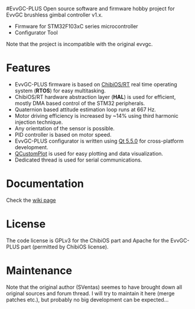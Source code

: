 #EvvGC-PLUS
Open source software and firmware hobby project for EvvGC brushless gimbal controller v1.x.

  * Firmware for STM32F103xC series microcontroller
  * Configurator Tool

Note that the project is incompatible with the original evvgc.


Features
========

* EvvGC-PLUS firmware is based on [ChibiOS/RT](http://chibios.org "ChibiOS Homepage") real time operating system (**RTOS**) for easy multitasking.
* ChibiOS/RT hardware abstraction layer (**HAL**) is used for efficient, mostly DMA based control of the STM32 peripherals.
* Quaternion based attitude estimation loop runs at 667 Hz.
* Motor driving efficiency is increased by ~14% using third harmonic injection technique.
* Any orientation of the sensor is possible.
* PID controller is based on motor speed.
* EvvGC-PLUS configurator is written using [Qt 5.5.0](http://www.qt.io "Qt Homepage") for cross-platform development.
* [QCustomPlot](http://www.qcustomplot.com "QCustomPlot Homepage") is used for easy plotting and data visualization.
* Dedicated thread is used for serial communications.


Documentation
=============
Check the [wiki page](https://github.com/andree182/EvvGC-PLUS/wiki)


License
=======

The code license is GPLv3 for the ChibiOS part and Apache for the EvvGC-PLUS part (permitted by ChibiOS license).


Maintenance
===========

Note that the original author (SVentas) seemes to have brought down all original sources and forum thread. I will try to maintain it here (merge patches etc.), but probably no big development can be expected...
